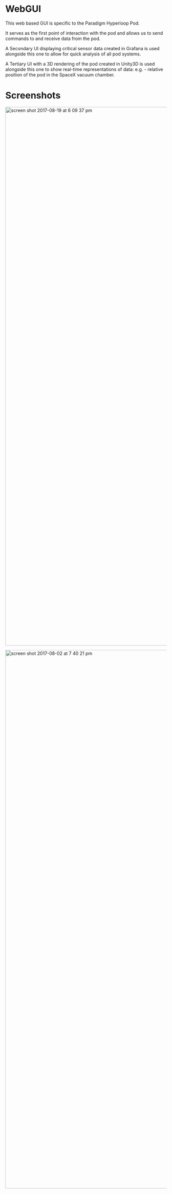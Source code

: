 # WebGUI

This web based GUI is specific to the Paradigm Hyperloop Pod. 

It serves as the first point of interaction with the pod and allows us to send commands to and receive data from the pod.

A Secondary UI displaying critical sensor data created in Grafana is used alongside this one to allow for quick analysis of all pod systems.

A Tertiary UI with a 3D rendering of the pod created in Unity3D is used alongside this one to show real-time representations of data: e.g. - relative position of the pod in the SpaceX vacuum chamber. 
 
# Screenshots

<img width="1680" alt="screen shot 2017-08-19 at 6 09 37 pm" src="https://user-images.githubusercontent.com/24739064/29491243-c7a43942-8509-11e7-9b52-d8f8ea68c13b.png">

<img width="1680" alt="screen shot 2017-08-02 at 7 40 21 pm" 
src="https://user-images.githubusercontent.com/24739064/28900011-191aa230-77bc-11e7-9e13-8dd2946c6afe.png">
